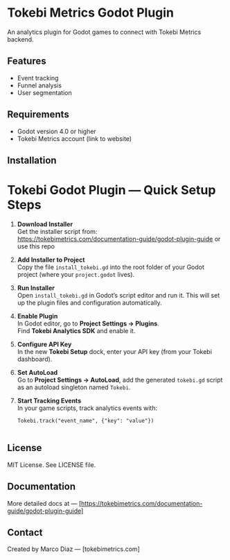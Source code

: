 # Tokebi Metrics Godot Plugin

An analytics plugin for Godot games to connect with Tokebi Metrics backend.

## Features
- Event tracking
- Funnel analysis
- User segmentation

## Requirements
- Godot version 4.0 or higher
- Tokebi Metrics account (link to website)

## Installation
# Tokebi Godot Plugin — Quick Setup Steps

1. **Download Installer**  
   Get the installer script from:  
   https://tokebimetrics.com/documentation-guide/godot-plugin-guide or use this repo

2. **Add Installer to Project**  
   Copy the file `install_tokebi.gd` into the root folder of your Godot project (where your `project.godot` lives).

3. **Run Installer**  
   Open `install_tokebi.gd` in Godot’s script editor and run it. This will set up the plugin files and configuration automatically.

4. **Enable Plugin**  
   In Godot editor, go to **Project Settings → Plugins**.  
   Find **Tokebi Analytics SDK** and enable it.

5. **Configure API Key**  
   In the new **Tokebi Setup** dock, enter your API key (from your Tokebi dashboard).

6. **Set AutoLoad**  
   Go to **Project Settings → AutoLoad**, add the generated `tokebi.gd` script as an autoload singleton named `Tokebi`.

7. **Start Tracking Events**  
   In your game scripts, track analytics events with:

   ```gdscript
   Tokebi.track("event_name", {"key": "value"})


## License
MIT License. See LICENSE file.

## Documentation
More detailed docs at — [https://tokebimetrics.com/documentation-guide/godot-plugin-guide]

## Contact
Created by Marco Diaz — [tokebimetrics.com]
